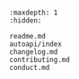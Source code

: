```{include} ../README.md
```

```{toctree}
:maxdepth: 1
:hidden:

readme.md
autoapi/index
changelog.md
contributing.md
conduct.md
```